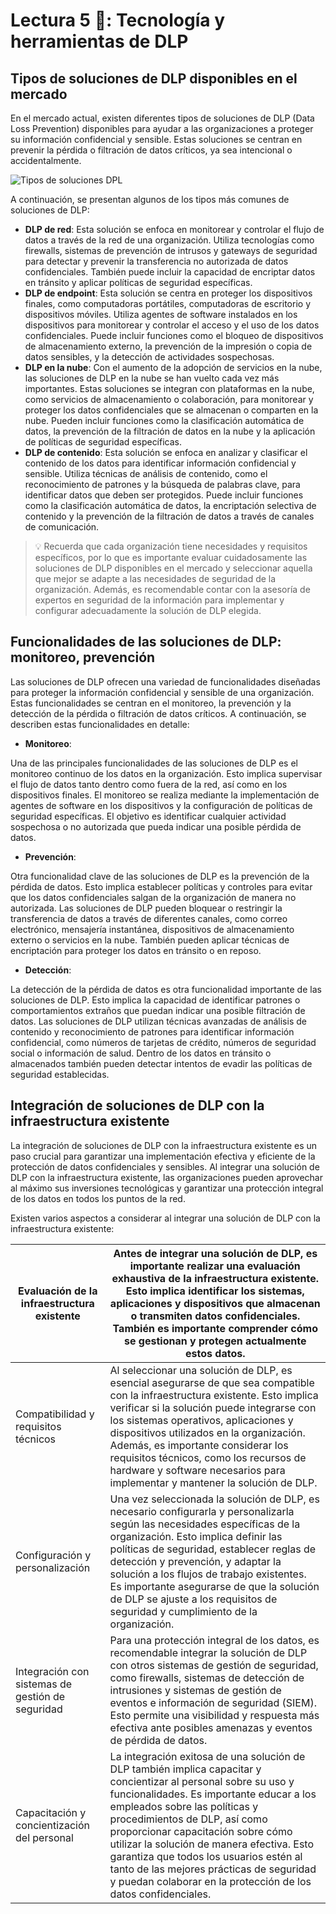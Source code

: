 # Lectura 5 📕: Tecnología y herramientas de DLP

## Tipos de soluciones de DLP disponibles en el mercado

En el mercado actual, existen diferentes tipos de soluciones de DLP (Data Loss Prevention) disponibles para ayudar a las organizaciones a proteger su información confidencial y sensible. Estas soluciones se centran en prevenir la pérdida o filtración de datos críticos, ya sea intencional o accidentalmente. 

![Tipos de soluciones DPL](https://github.com/4GeeksAcademy/cybersecurity-syllabus/blob/main/assets/tipos-de-soluciones-dlp.png?raw=true)

A continuación, se presentan algunos de los tipos más comunes de soluciones de DLP:

- **DLP de red**: Esta solución se enfoca en monitorear y controlar el flujo de datos a través de la red de una organización. Utiliza tecnologías como firewalls, sistemas de prevención de intrusos y gateways de seguridad para detectar y prevenir la transferencia no autorizada de datos confidenciales. También puede incluir la capacidad de encriptar datos en tránsito y aplicar políticas de seguridad específicas.
- **DLP de endpoint**: Esta solución se centra en proteger los dispositivos finales, como computadoras portátiles, computadoras de escritorio y dispositivos móviles. Utiliza agentes de software instalados en los dispositivos para monitorear y controlar el acceso y el uso de los datos confidenciales. Puede incluir funciones como el bloqueo de dispositivos de almacenamiento externo, la prevención de la impresión o copia de datos sensibles, y la detección de actividades sospechosas.
- **DLP en la nube**: Con el aumento de la adopción de servicios en la nube, las soluciones de DLP en la nube se han vuelto cada vez más importantes. Estas soluciones se integran con plataformas en la nube, como servicios de almacenamiento o colaboración, para monitorear y proteger los datos confidenciales que se almacenan o comparten en la nube. Pueden incluir funciones como la clasificación automática de datos, la prevención de la filtración de datos en la nube y la aplicación de políticas de seguridad específicas.
- **DLP de contenido**: Esta solución se enfoca en analizar y clasificar el contenido de los datos para identificar información confidencial y sensible. Utiliza técnicas de análisis de contenido, como el reconocimiento de patrones y la búsqueda de palabras clave, para identificar datos que deben ser protegidos. Puede incluir funciones como la clasificación automática de datos, la encriptación selectiva de contenido y la prevención de la filtración de datos a través de canales de comunicación.

> 💡 Recuerda que cada organización tiene necesidades y requisitos específicos, por lo que es importante evaluar cuidadosamente las soluciones de DLP disponibles en el mercado y seleccionar aquella que mejor se adapte a las necesidades de seguridad de la organización. Además, es recomendable contar con la asesoría de expertos en seguridad de la información para implementar y configurar adecuadamente la solución de DLP elegida.

## Funcionalidades de las soluciones de DLP: monitoreo, prevención

Las soluciones de DLP ofrecen una variedad de funcionalidades diseñadas para proteger la información confidencial y sensible de una organización. Estas funcionalidades se centran en el monitoreo, la prevención y la detección de la pérdida o filtración de datos críticos. A continuación, se describen estas funcionalidades en detalle:

- **Monitoreo**:

Una de las principales funcionalidades de las soluciones de DLP es el monitoreo continuo de los datos en la organización. Esto implica supervisar el flujo de datos tanto dentro como fuera de la red, así como en los dispositivos finales. El monitoreo se realiza mediante la implementación de agentes de software en los dispositivos y la configuración de políticas de seguridad específicas. El objetivo es identificar cualquier actividad sospechosa o no autorizada que pueda indicar una posible pérdida de datos.

- **Prevención**:

Otra funcionalidad clave de las soluciones de DLP es la prevención de la pérdida de datos. Esto implica establecer políticas y controles para evitar que los datos confidenciales salgan de la organización de manera no autorizada. Las soluciones de DLP pueden bloquear o restringir la transferencia de datos a través de diferentes canales, como correo electrónico, mensajería instantánea, dispositivos de almacenamiento externo o servicios en la nube. También pueden aplicar técnicas de encriptación para proteger los datos en tránsito o en reposo.

- **Detección**:

 La detección de la pérdida de datos es otra funcionalidad importante de las soluciones de DLP. Esto implica la capacidad de identificar patrones o comportamientos extraños que puedan indicar una posible filtración de datos. Las soluciones de DLP utilizan técnicas avanzadas de análisis de contenido y reconocimiento de patrones para identificar información confidencial, como números de tarjetas de crédito, números de seguridad social o información de salud. Dentro de los datos en tránsito o almacenados también pueden detectar intentos de evadir las políticas de seguridad establecidas.

## Integración de soluciones de DLP con la infraestructura existente

La integración de soluciones de DLP con la infraestructura existente es un paso crucial para garantizar una implementación efectiva y eficiente de la protección de datos confidenciales y sensibles. Al integrar una solución de DLP con la infraestructura existente, las organizaciones pueden aprovechar al máximo sus inversiones tecnológicas y garantizar una protección integral de los datos en todos los puntos de la red.

Existen varios aspectos a considerar al integrar una solución de DLP con la infraestructura existente:

| Evaluación de la infraestructura existente | Antes de integrar una solución de DLP, es importante realizar una evaluación exhaustiva de la infraestructura existente. Esto implica identificar los sistemas, aplicaciones y dispositivos que almacenan o transmiten datos confidenciales. También es importante comprender cómo se gestionan y protegen actualmente estos datos. |
| --- | --- |
| Compatibilidad y requisitos técnicos | Al seleccionar una solución de DLP, es esencial asegurarse de que sea compatible con la infraestructura existente. Esto implica verificar si la solución puede integrarse con los sistemas operativos, aplicaciones y dispositivos utilizados en la organización. Además, es importante considerar los requisitos técnicos, como los recursos de hardware y software necesarios para implementar y mantener la solución de DLP. |
| Configuración y personalización | Una vez seleccionada la solución de DLP, es necesario configurarla y personalizarla según las necesidades específicas de la organización. Esto implica definir las políticas de seguridad, establecer reglas de detección y prevención, y adaptar la solución a los flujos de trabajo existentes. Es importante asegurarse de que la solución de DLP se ajuste a los requisitos de seguridad y cumplimiento de la organización. |
| Integración con sistemas de gestión de seguridad | Para una protección integral de los datos, es recomendable integrar la solución de DLP con otros sistemas de gestión de seguridad, como firewalls, sistemas de detección de intrusiones y sistemas de gestión de eventos e información de seguridad (SIEM). Esto permite una visibilidad y respuesta más efectiva ante posibles amenazas y eventos de pérdida de datos. |
| Capacitación y concientización del personal | La integración exitosa de una solución de DLP también implica capacitar y concientizar al personal sobre su uso y funcionalidades. Es importante educar a los empleados sobre las políticas y procedimientos de DLP, así como proporcionar capacitación sobre cómo utilizar la solución de manera efectiva. Esto garantiza que todos los usuarios estén al tanto de las mejores prácticas de seguridad y puedan colaborar en la protección de los datos confidenciales. |